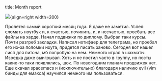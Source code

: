 title: Month report

![](/static/img/Fi1j3i6OTXI.jpg){align=right width=200}

Пролетел самый короткий месяц года. Я даже не заметил. Успел сломать ноутбук и, к счастью, починить, и, к несчастью, проебать все файлы на харде. Начал подвижки по диплому. Выбрал таки курсы. Почти разгреб закладки. Написал нотифаер для телеграма, но проебал его из-за поломки ноута, придется писать заново. Сегодня вот нашел лисп для питона, мб попробую на нем. Немного играл в шахматы. Изредка даже выигрывал. Хоть и не постил часто в группу, но посты какие-то таки появлялись, шок. По новогодним планам продвижек нет. Еще скачал spacemacs и (исключительно) благодаря наличию evil (vim бинды для емакса) научился немного им пользоваться.
